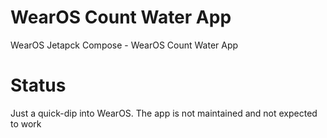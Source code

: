 # WearOS Count Water App
WearOS Jetapck Compose - WearOS Count Water App

# Status
Just a quick-dip into WearOS. The app is not maintained and not expected to work
